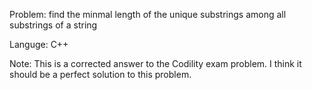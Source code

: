 Problem: find the minmal length of the unique substrings  among all substrings of a string

Languge: C++

Note: This is a corrected answer to the Codility exam problem. I think it should be a perfect solution to this problem. 
